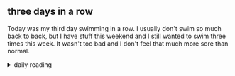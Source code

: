 ## three days in a row

Today was my third day swimming in a row. I usually don't swim so much back to back, but I have stuff this weekend and I still wanted to swim three times this week. It wasn't too bad and I don't feel that much more sore than normal.

<details markdown="1">
<summary>daily reading</summary>

| {{ page.date | date: "%B %-d, %Y" }} |
| :-------------: |
| [Gen. 23; Matt. 22; Neh. 12; Acts 22]({% link _Bible/Bible-year-2.md %}) |
| [WLC 193-196]({% link _wlc/wlc-month-1.md %}) |
| [The Nicene Creed](https://threeforms.org/the-nicene-creed/) |

</details>
